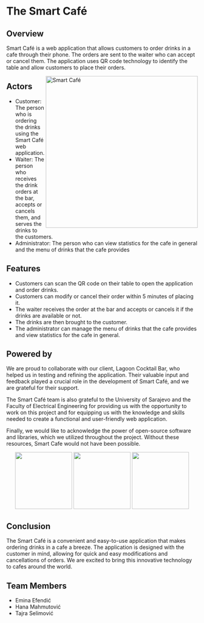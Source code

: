 # The Smart Café

## Overview

Smart Café is a web application that allows customers to order drinks in a cafe through their phone. The orders are sent to the waiter who can accept or cancel them. The application uses QR code technology to identify the table and allow customers to place their orders.

<div>
<img src="https://user-images.githubusercontent.com/113919501/230730087-c304e52d-163e-4aed-8a10-953f5cdc4af0.png" align="right" width="400" alt="Smart Café">
</div>

## Actors

- Customer: The person who is ordering the drinks using the Smart Café web application.
- Waiter: The person who receives the drink orders at the bar, accepts or cancels them, and serves the drinks to the customers.
- Administrator: The person who can view statistics for the cafe in general and the menu of drinks that the cafe provides

## Features

- Customers can scan the QR code on their table to open the application and order drinks.
- Customers can modify or cancel their order within 5 minutes of placing it.
- The waiter receives the order at the bar and accepts or cancels it if the drinks are available or not.
- The drinks are then brought to the customer.
- The administrator can manage the menu of drinks that the cafe provides and view statistics for the cafe in general.

## Powered by

We are proud to collaborate with our client, Lagoon Cocktail Bar, who helped us in testing and refining the application. Their valuable input and feedback played a crucial role in the development of Smart Café, and we are grateful for their support.

The Smart Café team is also grateful to the University of Sarajevo and the Faculty of Electrical Engineering for providing us with the opportunity to work on this project and for equipping us with the knowledge and skills needed to create a functional and user-friendly web application.

Finally, we would like to acknowledge the power of open-source software and libraries, which we utilized throughout the project. Without these resources, Smart Cafe would not have been possible.

<p align="center">
<img src="https://user-images.githubusercontent.com/113919501/226108563-fa0607e9-2add-4a70-aeb1-b716541d1d42.png" width="150"/>
<img src="https://user-images.githubusercontent.com/113919501/226107862-dd057e25-83da-484c-8471-37046320f2bf.png" width="150"/>
<img src="https://user-images.githubusercontent.com/113919501/226105001-70a5c389-81bd-42cb-970a-e378fc5aed36.png" width="150"/>
</p>

## Conclusion

The Smart Café is a convenient and easy-to-use application that makes ordering drinks in a cafe a breeze. The application is designed with the customer in mind, allowing for quick and easy modifications and cancellations of orders. We are excited to bring this innovative technology to cafes around the world.

## Team Members

- Emina Efendić
- Hana Mahmutović
- Tajra Selimović

